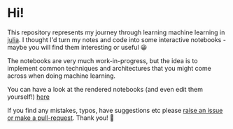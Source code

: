 # Hi!

This repository represents my journey through learning machine learning in
[julia](https://julialang.org/). I thought I'd turn my notes and code into
some interactive notebooks - maybe you will find them interesting or
useful 😀

The notebooks are very much work-in-progress, but the idea is to implement
common techniques and architectures that you might come across when doing
machine learning.

You can have a look at the rendered notebooks (and even edit them
yourself!)
[here](https://leifdenby.github.io/neural-networks-in-julia-by-example/)

If you find any mistakes, typos, have suggestions etc please [raise an
issue or make
a pull-request](https://github.com/leifdenby/neural-networks-in-julia-by-example/issues).
Thank you! 🎈
